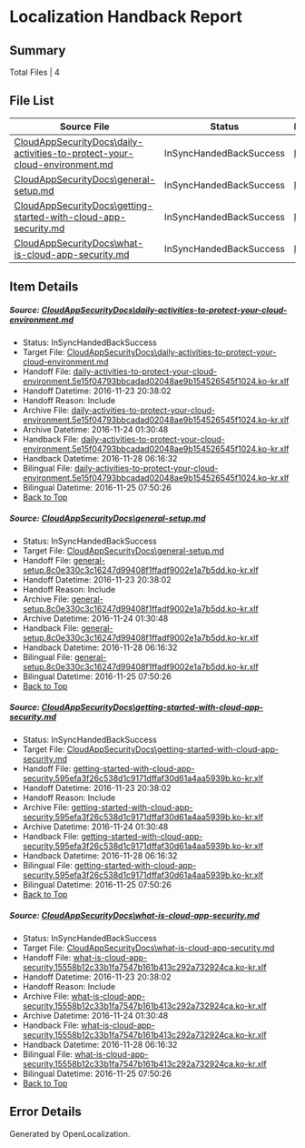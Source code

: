 # <a name='report-top'></a> Localization Handback Report

## Summary
 Total Files | 4

## File List
 Source File | Status | Details 
 ----------- | ------ | ------- 
 [CloudAppSecurityDocs\daily-activities-to-protect-your-cloud-environment.md](https://github.com/Microsoft/CloudAppSecurityDocs-pr/blob/e41c04d25f12aa5207ef9ffbb6a22f4b894e92cb/CloudAppSecurityDocs/daily-activities-to-protect-your-cloud-environment.md) | InSyncHandedBackSuccess | [Details](#5defb9bde515be712bc64ce84be42b2120935ed823)
 [CloudAppSecurityDocs\general-setup.md](https://github.com/Microsoft/CloudAppSecurityDocs-pr/blob/3c342e019dfca316ee89f68de60886d848abdb17/CloudAppSecurityDocs/general-setup.md) | InSyncHandedBackSuccess | [Details](#57d01e08546885881da38835961cf6384c1c788e28)
 [CloudAppSecurityDocs\getting-started-with-cloud-app-security.md](https://github.com/Microsoft/CloudAppSecurityDocs-pr/blob/3c342e019dfca316ee89f68de60886d848abdb17/CloudAppSecurityDocs/getting-started-with-cloud-app-security.md) | InSyncHandedBackSuccess | [Details](#7137b7f362718f36a416d3c8e33040d208a9212629)
 [CloudAppSecurityDocs\what-is-cloud-app-security.md](https://github.com/Microsoft/CloudAppSecurityDocs-pr/blob/e41c04d25f12aa5207ef9ffbb6a22f4b894e92cb/CloudAppSecurityDocs/what-is-cloud-app-security.md) | InSyncHandedBackSuccess | [Details](#d3877fa17daaf9e838ca799f52b1b2fcbb0db5f4203)

## Item Details
##### <a name='5defb9bde515be712bc64ce84be42b2120935ed823'></a> Source: [CloudAppSecurityDocs\daily-activities-to-protect-your-cloud-environment.md](https://github.com/Microsoft/CloudAppSecurityDocs-pr/blob/e41c04d25f12aa5207ef9ffbb6a22f4b894e92cb/CloudAppSecurityDocs/daily-activities-to-protect-your-cloud-environment.md)
* Status: InSyncHandedBackSuccess
* Target File: [CloudAppSecurityDocs\daily-activities-to-protect-your-cloud-environment.md](https://github.com/Microsoft/CloudAppSecurityDocs-pr.ko-kr/blob/2e8cdd5637122b99f368c5aacc0aceeffe04d1d1/CloudAppSecurityDocs/daily-activities-to-protect-your-cloud-environment.md)
* Handoff File: [daily-activities-to-protect-your-cloud-environment.5e15f04793bbcadad02048ae9b154526545f1024.ko-kr.xlf](https://github.com/Microsoft/CloudAppSecurityDocs-pr.handoff/blob/e0febfd75a6147911896a46d6fa962883f149db9/ol-handoff/Microsoft/CloudAppSecurityDocs-pr.ko-kr/live/ht/daily-activities-to-protect-your-cloud-environment.5e15f04793bbcadad02048ae9b154526545f1024.ko-kr.xlf)
* Handoff Datetime: 2016-11-23 20:38:02
* Handoff Reason: Include
* Archive File: [daily-activities-to-protect-your-cloud-environment.5e15f04793bbcadad02048ae9b154526545f1024.ko-kr.xlf](https://github.com/Microsoft/CloudAppSecurityDocs-pr.handoff/blob/f1480f7182a1e6e2edf6bcf191508501abf6cf76/ol-archive/Microsoft/CloudAppSecurityDocs-pr.ko-kr/live/ht/daily-activities-to-protect-your-cloud-environment.5e15f04793bbcadad02048ae9b154526545f1024.ko-kr.xlf)
* Archive Datetime: 2016-11-24 01:30:48
* Handback File: [daily-activities-to-protect-your-cloud-environment.5e15f04793bbcadad02048ae9b154526545f1024.ko-kr.xlf](https://github.com/Microsoft/CloudAppSecurityDocs-pr.handback/blob/728ef17fdfe1012049260716dd515296f7ceea54/ol-handback/Microsoft/CloudAppSecurityDocs-pr.ko-kr/live/ht/daily-activities-to-protect-your-cloud-environment.5e15f04793bbcadad02048ae9b154526545f1024.ko-kr.xlf)
* Handback Datetime: 2016-11-28 06:16:32
* Bilingual File: [daily-activities-to-protect-your-cloud-environment.5e15f04793bbcadad02048ae9b154526545f1024.ko-kr.xlf](https://github.com/Microsoft/CloudAppSecurityDocs-pr.handback/blob/5bbaf017e61cb5cdb46de985b956d94377e4b080/ol-handback/Microsoft/CloudAppSecurityDocs-pr.ko-kr/live/ht/daily-activities-to-protect-your-cloud-environment.5e15f04793bbcadad02048ae9b154526545f1024.ko-kr.xlf)
* Bilingual Datetime: 2016-11-25 07:50:26
* [Back to Top](#report-top)

##### <a name='57d01e08546885881da38835961cf6384c1c788e28'></a> Source: [CloudAppSecurityDocs\general-setup.md](https://github.com/Microsoft/CloudAppSecurityDocs-pr/blob/3c342e019dfca316ee89f68de60886d848abdb17/CloudAppSecurityDocs/general-setup.md)
* Status: InSyncHandedBackSuccess
* Target File: [CloudAppSecurityDocs\general-setup.md](https://github.com/Microsoft/CloudAppSecurityDocs-pr.ko-kr/blob/2e8cdd5637122b99f368c5aacc0aceeffe04d1d1/CloudAppSecurityDocs/general-setup.md)
* Handoff File: [general-setup.8c0e330c3c16247d99408f1ffadf9002e1a7b5dd.ko-kr.xlf](https://github.com/Microsoft/CloudAppSecurityDocs-pr.handoff/blob/e0febfd75a6147911896a46d6fa962883f149db9/ol-handoff/Microsoft/CloudAppSecurityDocs-pr.ko-kr/live/ht/general-setup.8c0e330c3c16247d99408f1ffadf9002e1a7b5dd.ko-kr.xlf)
* Handoff Datetime: 2016-11-23 20:38:02
* Handoff Reason: Include
* Archive File: [general-setup.8c0e330c3c16247d99408f1ffadf9002e1a7b5dd.ko-kr.xlf](https://github.com/Microsoft/CloudAppSecurityDocs-pr.handoff/blob/f1480f7182a1e6e2edf6bcf191508501abf6cf76/ol-archive/Microsoft/CloudAppSecurityDocs-pr.ko-kr/live/ht/general-setup.8c0e330c3c16247d99408f1ffadf9002e1a7b5dd.ko-kr.xlf)
* Archive Datetime: 2016-11-24 01:30:48
* Handback File: [general-setup.8c0e330c3c16247d99408f1ffadf9002e1a7b5dd.ko-kr.xlf](https://github.com/Microsoft/CloudAppSecurityDocs-pr.handback/blob/728ef17fdfe1012049260716dd515296f7ceea54/ol-handback/Microsoft/CloudAppSecurityDocs-pr.ko-kr/live/ht/general-setup.8c0e330c3c16247d99408f1ffadf9002e1a7b5dd.ko-kr.xlf)
* Handback Datetime: 2016-11-28 06:16:32
* Bilingual File: [general-setup.8c0e330c3c16247d99408f1ffadf9002e1a7b5dd.ko-kr.xlf](https://github.com/Microsoft/CloudAppSecurityDocs-pr.handback/blob/5bbaf017e61cb5cdb46de985b956d94377e4b080/ol-handback/Microsoft/CloudAppSecurityDocs-pr.ko-kr/live/ht/general-setup.8c0e330c3c16247d99408f1ffadf9002e1a7b5dd.ko-kr.xlf)
* Bilingual Datetime: 2016-11-25 07:50:26
* [Back to Top](#report-top)

##### <a name='7137b7f362718f36a416d3c8e33040d208a9212629'></a> Source: [CloudAppSecurityDocs\getting-started-with-cloud-app-security.md](https://github.com/Microsoft/CloudAppSecurityDocs-pr/blob/3c342e019dfca316ee89f68de60886d848abdb17/CloudAppSecurityDocs/getting-started-with-cloud-app-security.md)
* Status: InSyncHandedBackSuccess
* Target File: [CloudAppSecurityDocs\getting-started-with-cloud-app-security.md](https://github.com/Microsoft/CloudAppSecurityDocs-pr.ko-kr/blob/2e8cdd5637122b99f368c5aacc0aceeffe04d1d1/CloudAppSecurityDocs/getting-started-with-cloud-app-security.md)
* Handoff File: [getting-started-with-cloud-app-security.595efa3f26c538d1c9171dffaf30d61a4aa5939b.ko-kr.xlf](https://github.com/Microsoft/CloudAppSecurityDocs-pr.handoff/blob/e0febfd75a6147911896a46d6fa962883f149db9/ol-handoff/Microsoft/CloudAppSecurityDocs-pr.ko-kr/live/ht/getting-started-with-cloud-app-security.595efa3f26c538d1c9171dffaf30d61a4aa5939b.ko-kr.xlf)
* Handoff Datetime: 2016-11-23 20:38:02
* Handoff Reason: Include
* Archive File: [getting-started-with-cloud-app-security.595efa3f26c538d1c9171dffaf30d61a4aa5939b.ko-kr.xlf](https://github.com/Microsoft/CloudAppSecurityDocs-pr.handoff/blob/f1480f7182a1e6e2edf6bcf191508501abf6cf76/ol-archive/Microsoft/CloudAppSecurityDocs-pr.ko-kr/live/ht/getting-started-with-cloud-app-security.595efa3f26c538d1c9171dffaf30d61a4aa5939b.ko-kr.xlf)
* Archive Datetime: 2016-11-24 01:30:48
* Handback File: [getting-started-with-cloud-app-security.595efa3f26c538d1c9171dffaf30d61a4aa5939b.ko-kr.xlf](https://github.com/Microsoft/CloudAppSecurityDocs-pr.handback/blob/728ef17fdfe1012049260716dd515296f7ceea54/ol-handback/Microsoft/CloudAppSecurityDocs-pr.ko-kr/live/ht/getting-started-with-cloud-app-security.595efa3f26c538d1c9171dffaf30d61a4aa5939b.ko-kr.xlf)
* Handback Datetime: 2016-11-28 06:16:32
* Bilingual File: [getting-started-with-cloud-app-security.595efa3f26c538d1c9171dffaf30d61a4aa5939b.ko-kr.xlf](https://github.com/Microsoft/CloudAppSecurityDocs-pr.handback/blob/5bbaf017e61cb5cdb46de985b956d94377e4b080/ol-handback/Microsoft/CloudAppSecurityDocs-pr.ko-kr/live/ht/getting-started-with-cloud-app-security.595efa3f26c538d1c9171dffaf30d61a4aa5939b.ko-kr.xlf)
* Bilingual Datetime: 2016-11-25 07:50:26
* [Back to Top](#report-top)

##### <a name='d3877fa17daaf9e838ca799f52b1b2fcbb0db5f4203'></a> Source: [CloudAppSecurityDocs\what-is-cloud-app-security.md](https://github.com/Microsoft/CloudAppSecurityDocs-pr/blob/e41c04d25f12aa5207ef9ffbb6a22f4b894e92cb/CloudAppSecurityDocs/what-is-cloud-app-security.md)
* Status: InSyncHandedBackSuccess
* Target File: [CloudAppSecurityDocs\what-is-cloud-app-security.md](https://github.com/Microsoft/CloudAppSecurityDocs-pr.ko-kr/blob/2e8cdd5637122b99f368c5aacc0aceeffe04d1d1/CloudAppSecurityDocs/what-is-cloud-app-security.md)
* Handoff File: [what-is-cloud-app-security.15558b12c33b1fa7547b161b413c292a732924ca.ko-kr.xlf](https://github.com/Microsoft/CloudAppSecurityDocs-pr.handoff/blob/e0febfd75a6147911896a46d6fa962883f149db9/ol-handoff/Microsoft/CloudAppSecurityDocs-pr.ko-kr/live/ht/what-is-cloud-app-security.15558b12c33b1fa7547b161b413c292a732924ca.ko-kr.xlf)
* Handoff Datetime: 2016-11-23 20:38:02
* Handoff Reason: Include
* Archive File: [what-is-cloud-app-security.15558b12c33b1fa7547b161b413c292a732924ca.ko-kr.xlf](https://github.com/Microsoft/CloudAppSecurityDocs-pr.handoff/blob/f1480f7182a1e6e2edf6bcf191508501abf6cf76/ol-archive/Microsoft/CloudAppSecurityDocs-pr.ko-kr/live/ht/what-is-cloud-app-security.15558b12c33b1fa7547b161b413c292a732924ca.ko-kr.xlf)
* Archive Datetime: 2016-11-24 01:30:48
* Handback File: [what-is-cloud-app-security.15558b12c33b1fa7547b161b413c292a732924ca.ko-kr.xlf](https://github.com/Microsoft/CloudAppSecurityDocs-pr.handback/blob/728ef17fdfe1012049260716dd515296f7ceea54/ol-handback/Microsoft/CloudAppSecurityDocs-pr.ko-kr/live/ht/what-is-cloud-app-security.15558b12c33b1fa7547b161b413c292a732924ca.ko-kr.xlf)
* Handback Datetime: 2016-11-28 06:16:32
* Bilingual File: [what-is-cloud-app-security.15558b12c33b1fa7547b161b413c292a732924ca.ko-kr.xlf](https://github.com/Microsoft/CloudAppSecurityDocs-pr.handback/blob/5bbaf017e61cb5cdb46de985b956d94377e4b080/ol-handback/Microsoft/CloudAppSecurityDocs-pr.ko-kr/live/ht/what-is-cloud-app-security.15558b12c33b1fa7547b161b413c292a732924ca.ko-kr.xlf)
* Bilingual Datetime: 2016-11-25 07:50:26
* [Back to Top](#report-top)


## Error Details

Generated by OpenLocalization.
